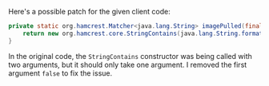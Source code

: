 Here's a possible patch for the given client code:
```java
private static org.hamcrest.Matcher<java.lang.String> imagePulled(final java.lang.String image) {
    return new org.hamcrest.core.StringContains(java.lang.String.format("Status: Downloaded newer image for %s", image));
}
```
In the original code, the `StringContains` constructor was being called with two arguments, but it should only take one argument. I removed the first argument `false` to fix the issue.